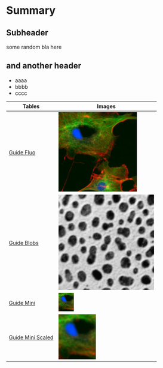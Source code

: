 # Summary
## Subheader
some random bla here

## and another header
* aaaa
* bbbb
* cccc

| Tables        | Images |
| ------------- | -------|
| [Guide Fluo](guides/GuideFluo.md)  | ![](pics/FluorescentCells.png)
| [Guide Blobs](guides/GuideBlobs.md)  | ![](pics/blobs.png)
| [Guide Mini](guides/GuideMini.md)  | ![](pics/smallcrop.png)
| [Guide Mini Scaled](guides/GuideMini.md)  | <img src="pics/smallcrop.png" width=100px>


